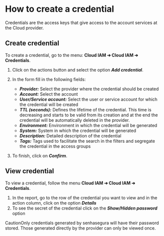 # How to create a credential

Credentials are the access keys that give access to the account services at the Cloud provider.

## Create credential

To create a credential, go to the menu: **Cloud IAM ➔ Cloud IAM ➔ Credentials**.

1. Click on the actions button and select the option ***Add credential***.
2. In the form fill in the following fields:


	* ***Provider:*** Select the provider where the credential should be created
	* ***Account:*** Select the account
	* ***User/Service account:*** Select the user or service account for which the credential will be created
	* ***TTL (seconds):*** Defines the lifetime of the credential. This time is decreasing and starts to be valid from its creation and at the end the credential will be automatically deleted in the provider.
	* ***Environment:*** Environment in which the credential will be generated
	* ***System:*** System in which the credential will be generated
	* ***Description:*** Detailed description of the credential
	* ***Tags:*** Tags used to facilitate the search in the filters and segregate the credential in the access groups
3. To finish, click on ***Confirm***.

## View credential

To view a credential, follow the menu **Cloud IAM ➔ Cloud IAM ➔ Credentials**.

1. In the report, go to the row of the credential you want to view and in the action column, click on the option ***Details***
2. To see the secret of the credential click on the ***Show/Hidden password*** option

CautionOnly credentials generated by senhasegura will have their password stored. Those generated directly by the provider can only be viewed once.

